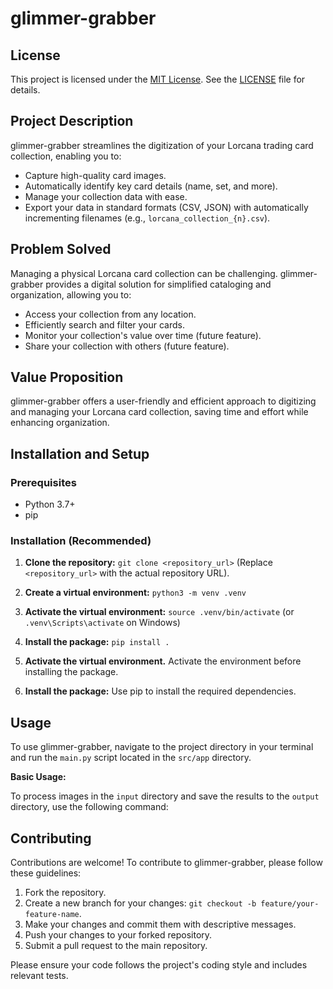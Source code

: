 # glimmer-grabber
## License

This project is licensed under the [MIT License](LICENSE). See the [LICENSE](LICENSE) file for details.

## Project Description

glimmer-grabber streamlines the digitization of your Lorcana trading card collection, enabling you to:

- Capture high-quality card images.
- Automatically identify key card details (name, set, and more).
- Manage your collection data with ease.
- Export your data in standard formats (CSV, JSON) with automatically incrementing filenames (e.g., `lorcana_collection_{n}.csv`).

## Problem Solved

Managing a physical Lorcana card collection can be challenging. glimmer-grabber provides a digital solution for simplified cataloging and organization, allowing you to:

- Access your collection from any location.
- Efficiently search and filter your cards.
- Monitor your collection's value over time (future feature).
- Share your collection with others (future feature).

## Value Proposition

glimmer-grabber offers a user-friendly and efficient approach to digitizing and managing your Lorcana card collection, saving time and effort while enhancing organization.

## Installation and Setup

### Prerequisites

- Python 3.7+
- pip

### Installation (Recommended)

1.  **Clone the repository:** `git clone <repository_url>` (Replace `<repository_url>` with the actual repository URL).

2.  **Create a virtual environment:** `python3 -m venv .venv`

3.  **Activate the virtual environment:** `source .venv/bin/activate` (or `.venv\Scripts\activate` on Windows)

4.  **Install the package:** `pip install .`

3.  **Activate the virtual environment.** Activate the environment before installing the package.

4.  **Install the package:** Use pip to install the required dependencies.

## Usage

To use glimmer-grabber, navigate to the project directory in your terminal and run the `main.py` script located in the `src/app` directory.

**Basic Usage:**

To process images in the `input` directory and save the results to the `output` directory, use the following command:

## Contributing

Contributions are welcome! To contribute to glimmer-grabber, please follow these guidelines:

1.  Fork the repository.
2.  Create a new branch for your changes: `git checkout -b feature/your-feature-name`.
3.  Make your changes and commit them with descriptive messages.
4.  Push your changes to your forked repository.
5.  Submit a pull request to the main repository.

Please ensure your code follows the project's coding style and includes relevant tests.
